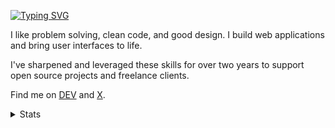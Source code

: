 [![Typing SVG](https://readme-typing-svg.demolab.com?font=Fira+Code&duration=4000&pause=500&color=F78600&random=false&width=435&lines=Autumn+Graves;Frontend+Developer)](https://git.io/typing-svg)

I like problem solving, clean code, and good design. I build web applications and bring user interfaces to life. 

I've sharpened and leveraged these skills for over two years to support open source projects and freelance clients. 

Find me on [DEV](https://dev.to/aut) and [X](https://x.com/autgraves). 


<details>
  <summary>Stats</summary>

[![GitHub Streak](https://streak-stats.demolab.com?user=autgraves&theme=dark)](https://git.io/streak-stats)

[![GitHub stats](https://github-readme-stats.vercel.app/api?username=autgraves&theme=dark)](https://github.com/anuraghazra/github-readme-stats)

[![Top Langs](https://github-readme-stats.vercel.app/api/top-langs/?username=autgraves&theme=dark)](https://github.com/anuraghazra/github-readme-stats)

<!-- [![Holopin Board](https://holopin.me/autgraves)](https://holopin.io/@autgraves) -->

</details>
